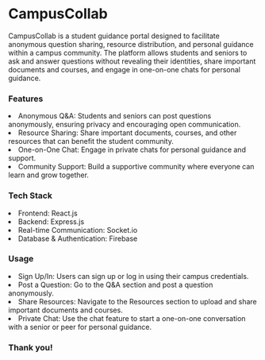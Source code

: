 # CampusCollab

<p>CampusCollab is a student guidance portal designed to facilitate anonymous question sharing, resource distribution, and personal guidance within a campus community. The platform allows students and seniors to ask and answer questions without revealing their identities, share important documents and courses, and engage in one-on-one chats for personal guidance.</p>

### Features
<li>Anonymous Q&A: Students and seniors can post questions anonymously, ensuring privacy and encouraging open communication.
<li>Resource Sharing: Share important documents, courses, and other resources that can benefit the student community.
<li>One-on-One Chat: Engage in private chats for personal guidance and support.
<li>Community Support: Build a supportive community where everyone can learn and grow together.

### Tech Stack
<li>Frontend: React.js
<li>Backend: Express.js
<li>Real-time Communication: Socket.io
<li>Database & Authentication: Firebase

### Usage
<li>Sign Up/In:
Users can sign up or log in using their campus credentials.
<li>Post a Question:
Go to the Q&A section and post a question anonymously.
<li>Share Resources:
Navigate to the Resources section to upload and share important documents and courses.
<li>Private Chat:
Use the chat feature to start a one-on-one conversation with a senior or peer for personal guidance.

### Thank you!

